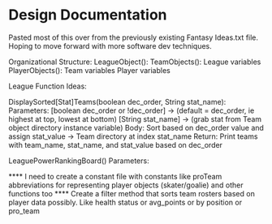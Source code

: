 # **Design Documentation**
Pasted most of this over from the previously existing Fantasy Ideas.txt file. Hoping to move forward with more software dev techniques.

Organizational Structure:
    LeagueObject():
        TeamObjects():
        League variables
            PlayerObjects():
            Team variables
                Player variables


League Function Ideas:

DisplaySorted\[Stat\]Teams(boolean dec_order, String stat_name):
    Parameters:
        [boolean dec_order or !dec_order] -> (default = dec_order, ie highest at top, lowest at bottom)
        [String stat_name] -> (grab stat from Team object directory instance variable)
    Body:
        Sort based on dec_order value and assign stat_value -> Team directory at index stat_name
    Return:
        Print teams with team_name, stat_name, and stat_value based on dec_order 

LeaguePowerRankingBoard()
    Parameters: 

**** I need to create a constant file with constants like proTeam abbreviations for representing player objects (skater/goalie) and other functions too
**** Create a filter method that sorts team rosters based on player data possibly. Like health status or avg_points or by position or pro_team
